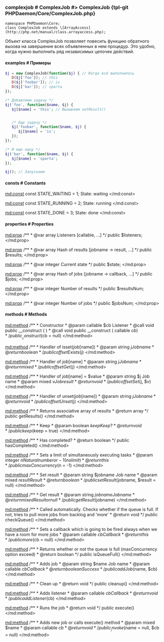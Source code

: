 ### complexjob # ComplexJob #> ComplexJob {tpl-git PHPDaemon/Core/ComplexJob.php}

```php:p
namespace PHPDaemon\Core;
class ComplexJob extends \[ArrayAccess](http://php.net/manual/class.arrayaccess.php);
```

Объект класса ComplexJob позволяет повесить функцию обратного вызова на завершение всех объявленных в нем процедур. Это удобно, когда нужно выполнить ряд независимых цепочек действий.


#### examples # Примеры

```php
$j = new ComplexJob(function($j) { // Когда всё выполнилось
   D($j['foo']); // this
   D($j['foobar']); // is
   D($j['bar']); // sparta
});

/* Добавляем задачу */
$j('foo', function($name, $j) { 
   $j[$name] = 'this'; // Вызываем setResult()


   /* Еще задачу */
   $j('foobar', function($name, $j) { 
      $j[$name] = 'is';
   });
});

/* И еще одну */
$j('bar', function($name, $j) {
   $j[$name] = 'sparta';
});

$j(); // Запускаем
```

<!-- include-namespace path="\PHPDaemon\Core\ComplexJob" commit="" level="" access="" -->
#### consts # Constants

<md:const>
const STATE_WAITING = 1;
State: waiting
</md:const>

<md:const>
const STATE_RUNNING = 2;
State: running
</md:const>

<md:const>
const STATE_DONE = 3;
State: done
</md:const>

#### properties # Properties

<md:prop>
/**
	 * @var array Listeners [callable, ...]
	 */
public $listeners;
</md:prop>

<md:prop>
/**
	 * @var array Hash of results [jobname -> result, ...]
	 */
public $results;
</md:prop>

<md:prop>
/**
	 * @var integer Current state
	 */
public $state;
</md:prop>

<md:prop>
/**
	 * @var array Hash of jobs [jobname -> callback, ...]
	 */
public $jobs;
</md:prop>

<md:prop>
/**
	 * @var integer Number of results
	 */
public $resultsNum;
</md:prop>

<md:prop>
/**
	 * @var integer Number of jobs
	 */
public $jobsNum;
</md:prop>

#### methods # Methods

<md:method>
/**
	 * Constructor
	 * @param callable $cb Listener
	 * @call void public __construct ( )
	 * @call void public __construct ( callable $cb )
	 */
public __construct($cb = null)
</md:method>

<md:method>
/**
	 * Handler of isset($job[$name])
	 * @param  string $j Job name
	 * @return boolean
	 */
public offsetExists($j)
</md:method>

<md:method>
/**
	 * Handler of $job[$name]
	 * @param  string $j Job name
	 * @return mixed
	 */
public offsetGet($j)
</md:method>

<md:method>
/**
	 * Handler of $job[$name] = $value
	 * @param  string $j Job name
	 * @param  mixed  $v Job result
	 * @return void
	 */
public offsetSet($j, $v)
</md:method>

<md:method>
/**
	 * Handler of unset($job[$name])
	 * @param  string $j Job name
	 * @return void
	 */
public offsetUnset($j)
</md:method>

<md:method>
/**
	 * Returns associative array of results
	 * @return array
	 */
public getResults()
</md:method>

<md:method>
/**
	 * Keep
	 * @param  boolean $keep Keep?
	 * @return void
	 */
public keep($keep = true)
</md:method>

<md:method>
/**
	 * Has completed?
	 * @return boolean
	 */
public hasCompleted()
</md:method>

<md:method>
/**
	 * Sets a limit of simultaneously executing tasks
	 * @param  integer $n Natural number or -1 (no limit)
	 * @return this
	 */
public maxConcurrency($n = -1)
</md:method>

<md:method>
/**
	 * Set result
	 * @param  string $jobname Job name
	 * @param  mixed  $result  Result
	 * @return boolean
	 */
public setResult($jobname, $result = null)
</md:method>

<md:method>
/**
	 * Get result
	 * @param  string $jobname Job name
	 * @return mixed Result or null
	 */
public getResult($jobname)
</md:method>

<md:method>
/**
	 * Called automatically. Checks whether if the queue is full. If not, tries to pull more jobs from backlog and 'more'
	 * @return void
	 */
public checkQueue()
</md:method>

<md:method>
/**
	 * Sets a callback which is going to be fired always when we have a room for more jobs
	 * @param  callable $cb Callback
	 * @return this
	 */
public more($cb = null)
</md:method>

<md:method>
/**
	 * Returns whether or not the queue is full (maxConcurrency option exceed)
	 * @return boolean
	 */
public isQueueFull()
</md:method>

<md:method>
/**
	 * Adds job
	 * @param  string   $name Job name
	 * @param  callable $cb   Callback
	 * @return boolean Success
	 */
public addJob($name, $cb)
</md:method>

<md:method>
/**
	 * Clean up
	 * @return void
	 */
public cleanup()
</md:method>

<md:method>
/**
	 * Adds listener
	 * @param  callable $cb Callback
	 * @return void
	 */
public addListener($cb)
</md:method>

<md:method>
/**
	 * Runs the job
	 * @return void
	 */
public execute()
</md:method>

<md:method>
/**
	 * Adds new job or calls execute() method
	 * @param  mixed    $name
	 * @param  callable $cb
	 * @return void
	 */
public __invoke($name = null, $cb = null)
</md:method>


<!--/ include-namespace -->